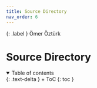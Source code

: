 ```yaml
---
title: Source Directory
nav_order: 6
---
```


{: .label }
Ömer Öztürk

# Source Directory

<details open markdown="block">
{: .text-delta }
<summary>Table of contents</summary>
+ ToC
{: toc }
</details>